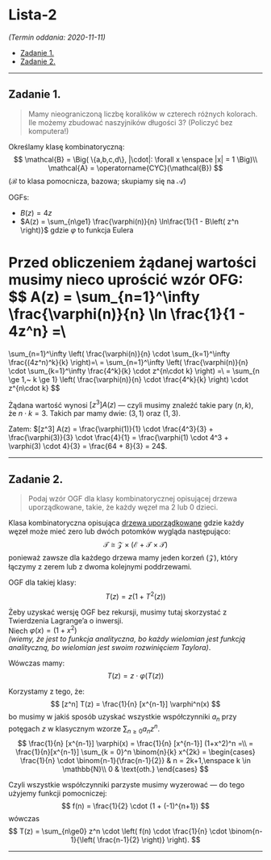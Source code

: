 # Lista-2

*(Termin oddania: 2020-11-11)*

- [Zadanie 1.](#zadanie-1)
- [Zadanie 2.](#zadanie-2)

---

## Zadanie 1.

> Mamy nieograniczoną liczbę koralików w czterech różnych kolorach. Ile możemy zbudować naszyjników długości $3$? (Policzyć bez komputera!)

Określamy klasę kombinatoryczną:
$$
\mathcal{B} = \Big( \{a,b,c,d\}, |\cdot|: \forall x \enspace |x| = 1 \Big)\\
\mathcal{A} = \operatorname{CYC}(\mathcal{B})
$$
($\mathcal{B}$ to klasa pomocnicza, bazowa; skupiamy się na $\mathcal{A}$)

OGFs:
- $B(z) = 4z$
- $A(z) = \sum_{n\ge1} \frac{\varphi(n)}{n} \ln\frac{1}{1 - B\left( z^n \right)}$ gdzie $\varphi$ to funkcja Eulera

Przed obliczeniem żądanej wartości musimy nieco uprościć wzór OFG:
$$
A(z) = \sum_{n=1}^\infty \frac{\varphi(n)}{n} \ln \frac{1}{1 - 4z^n} =\\
=
\sum_{n=1}^\infty \left( \frac{\varphi(n)}{n} \cdot \sum_{k=1}^\infty \frac{(4z^n)^k}{k} \right)=\\
= \sum_{n=1}^\infty \left( \frac{\varphi(n)}{n} \cdot \sum_{k=1}^\infty \frac{4^k}{k} \cdot z^{n\cdot k} \right) =\\
= \sum_{n \ge 1,~ k \ge 1} \left( \frac{\varphi(n)}{n} \cdot \frac{4^k}{k} \right) \cdot z^{n\cdot k}
$$

Żądana wartość wynosi $[z^3]A(z)$ — czyli musimy znaleźć takie pary $(n,k)$, że $n\cdot k = 3$. Takich par mamy dwie: $(3,1)$ oraz $(1,3)$.

Zatem: $[z^3] A(z) = \frac{\varphi(1)}{1} \cdot \frac{4^3}{3} + \frac{\varphi(3)}{3} \cdot \frac{4}{1} = \frac{\varphi(1) \cdot 4^3 + \varphi(3) \cdot 4}{3} = \frac{64 + 8}{3} = 24$.

---

## Zadanie 2.

> Podaj wzór OGF dla klasy kombinatorycznej opisującej drzewa uporządkowane, takie, że każdy węzeł ma $2$ lub $0$ dzieci.

Klasa kombinatoryczna opisująca [drzewa uporządkowane](../../wyk/2020-10-19/plane-trees.md) gdzie każdy węzeł może mieć zero lub dwóch potomków wygląda następująco:
$$
\mathcal{T} \cong \mathcal{Z} \times \left( \mathcal{E} + \mathcal{T} \times \mathcal{T} \right)
$$
ponieważ zawsze dla każdego drzewa mamy jeden korzeń ($\mathcal{Z}$), który łączymy z zerem lub z dwoma kolejnymi poddrzewami.

OGF dla takiej klasy:
$$
T(z) = z \left( 1 + T^2(z) \right)
$$

Żeby uzyskać wersję OGF bez rekursji, musimy tutaj skorzystać z Twierdzenia Lagrange’a o inwersji.\
Niech $\varphi(x) = (1 + x^2)$\
*(wiemy, że jest to funkcja analityczna, bo każdy wielomian jest funkcją analityczną, bo wielomian jest swoim rozwinięciem Taylora)*.

Wówczas mamy:
$$
T(z) = z \cdot \varphi(T(z))
$$

Korzystamy z tego, że:
$$
[z^n] T(z) = \frac{1}{n} [x^{n-1}] \varphi^n(x)
$$
bo musimy w jakiś sposób uzyskać wszystkie współczynniki $a_n$ przy potęgach $z$ w klasycznym wzorze $\sum_{n\ge0} a_n z^n$.
$$
\frac{1}{n} [x^{n-1}] \varphi(x) = \frac{1}{n} [x^{n-1}] (1+x^2)^n =\\
= \frac{1}{n}[x^{n-1}] \sum_{k = 0}^n \binom{n}{k} x^{2k} =
\begin{cases}
    \frac{1}{n} \cdot \binom{n-1}{\frac{n-1}{2}} & n = 2k+1,\enspace k \in \mathbb{N}\\
    0 & \text{oth.}
\end{cases}
$$

Czyli wszystkie współczynniki parzyste musimy wyzerować — do tego użyjemy funkcji pomocniczej:
$$
f(n) = \frac{1}{2} \cdot (1 + (-1)^{n+1})
$$
wówczas
$$
T(z) = \sum_{n\ge0} z^n \cdot \left( f(n) \cdot \frac{1}{n} \cdot \binom{n-1}{\left( \frac{n-1}{2} \right)} \right).
$$

---
